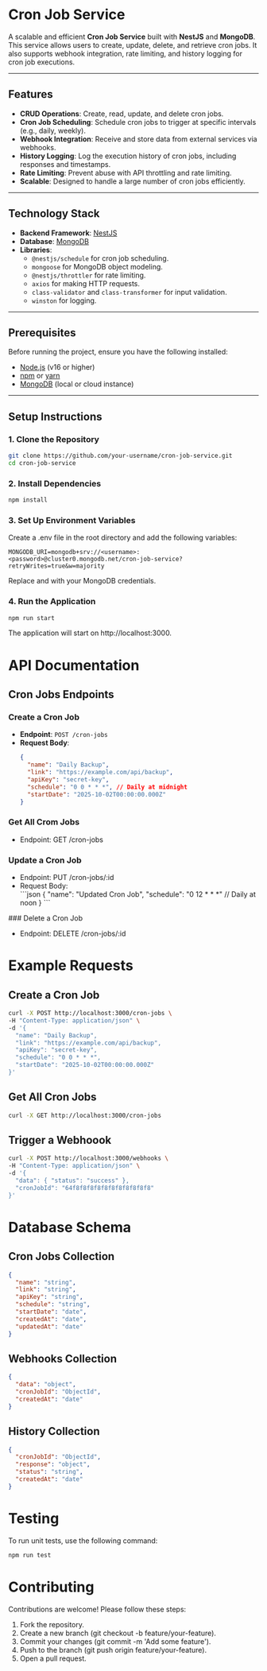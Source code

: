 # Cron Job Service

A scalable and efficient **Cron Job Service** built with **NestJS** and **MongoDB**. This service allows users to create, update, delete, and retrieve cron jobs. It also supports webhook integration, rate limiting, and history logging for cron job executions.

---

## Features

- **CRUD Operations**: Create, read, update, and delete cron jobs.
- **Cron Job Scheduling**: Schedule cron jobs to trigger at specific intervals (e.g., daily, weekly).
- **Webhook Integration**: Receive and store data from external services via webhooks.
- **History Logging**: Log the execution history of cron jobs, including responses and timestamps.
- **Rate Limiting**: Prevent abuse with API throttling and rate limiting.
- **Scalable**: Designed to handle a large number of cron jobs efficiently.

---

## Technology Stack

- **Backend Framework**: [NestJS](https://nestjs.com/)
- **Database**: [MongoDB](https://www.mongodb.com/)
- **Libraries**:
  - `@nestjs/schedule` for cron job scheduling.
  - `mongoose` for MongoDB object modeling.
  - `@nestjs/throttler` for rate limiting.
  - `axios` for making HTTP requests.
  - `class-validator` and `class-transformer` for input validation.
  - `winston` for logging.

---

## Prerequisites

Before running the project, ensure you have the following installed:

- [Node.js](https://nodejs.org/) (v16 or higher)
- [npm](https://www.npmjs.com/) or [yarn](https://yarnpkg.com/)
- [MongoDB](https://www.mongodb.com/) (local or cloud instance)

---

## Setup Instructions

### 1. Clone the Repository

```bash
git clone https://github.com/your-username/cron-job-service.git
cd cron-job-service

```
### 2. Install Dependencies

```bash
npm install
```

### 3. Set Up Environment Variables

Create a .env file in the root directory and add the following variables:

```env
MONGODB_URI=mongodb+srv://<username>:<password>@cluster0.mongodb.net/cron-job-service?retryWrites=true&w=majority
```
Replace <username> and <password> with your MongoDB credentials.

### 4. Run the Application

```bash
npm run start
```
The application will start on http://localhost:3000.

# API Documentation

## Cron Jobs Endpoints

### **Create a Cron Job**
- **Endpoint**: `POST /cron-jobs`
- **Request Body**:
  ```json
  {
    "name": "Daily Backup",
    "link": "https://example.com/api/backup",
    "apiKey": "secret-key",
    "schedule": "0 0 * * *", // Daily at midnight
    "startDate": "2025-10-02T00:00:00.000Z"
  }
  ```
### Get All Crom Jobs
<ul><li>Endpoint: GET /cron-jobs</li></ul>

### Update a Cron Job

<ul><li>Endpoint: PUT /cron-jobs/:id</li>
<li>Request Body:</li>
  ```json
  {
  "name": "Updated Cron Job",
  "schedule": "0 12 * * *" // Daily at noon
}
  ```
</ul>
### Delete a Cron Job
<ul><li>Endpoint: DELETE /cron-jobs/:id</li></ul>

# Example Requests
## Create a Cron Job
```bash
curl -X POST http://localhost:3000/cron-jobs \
-H "Content-Type: application/json" \
-d '{
  "name": "Daily Backup",
  "link": "https://example.com/api/backup",
  "apiKey": "secret-key",
  "schedule": "0 0 * * *",
  "startDate": "2025-10-02T00:00:00.000Z"
}'
```
## Get All Cron Jobs
```bash
curl -X GET http://localhost:3000/cron-jobs
```
## Trigger a Webhoook
```bash
curl -X POST http://localhost:3000/webhooks \
-H "Content-Type: application/json" \
-d '{
  "data": { "status": "success" },
  "cronJobId": "64f8f8f8f8f8f8f8f8f8f8f8"
}'
```

# Database Schema

## Cron Jobs Collection
```json
{
  "name": "string",
  "link": "string",
  "apiKey": "string",
  "schedule": "string",
  "startDate": "date",
  "createdAt": "date",
  "updatedAt": "date"
}
```
## Webhooks Collection
```json
{
  "data": "object",
  "cronJobId": "ObjectId",
  "createdAt": "date"
}
```
## History Collection
```json
{
  "cronJobId": "ObjectId",
  "response": "object",
  "status": "string",
  "createdAt": "date"
}
```
# Testing

To run unit tests, use the following command:
```bash
npm run test
```
# Contributing

Contributions are welcome! Please follow these steps:

<ol>
  <li>Fork the repository.</li>
  <li>Create a new branch (git checkout -b feature/your-feature).</li>
  <li>Commit your changes (git commit -m 'Add some feature').</li>
  <li>Push to the branch (git push origin feature/your-feature).</li>
  <li>Open a pull request.</li>
</ol>
